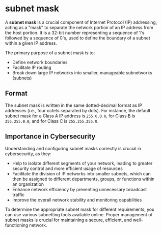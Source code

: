 # subnet mask

A **subnet mask** is a crucial component of Internet Protocol (IP) addressing, acting as a "mask" to separate the network portion of an IP address from the host portion. It is a 32-bit number representing a sequence of 1's followed by a sequence of 0's, used to define the boundary of a subnet within a given IP address.

The primary purpose of a subnet mask is to:

- Define network boundaries
- Facilitate IP routing
- Break down large IP networks into smaller, manageable subnetworks (subnets)

## Format

The subnet mask is written in the same dotted-decimal format as IP addresses (i.e., four octets separated by dots). For instance, the default subnet mask for a Class A IP address is `255.0.0.0`, for Class B is `255.255.0.0`, and for Class C is `255.255.255.0`.

## Importance in Cybersecurity

Understanding and configuring subnet masks correctly is crucial in cybersecurity, as they:

- Help to isolate different segments of your network, leading to greater security control and more efficient usage of resources
- Facilitate the division of IP networks into smaller subnets, which can then be assigned to different departments, groups, or functions within an organization
- Enhance network efficiency by preventing unnecessary broadcast traffic
- Improve the overall network stability and monitoring capabilities

To determine the appropriate subnet mask for different requirements, you can use various subnetting tools available online. Proper management of subnet masks is crucial for maintaining a secure, efficient, and well-functioning network.